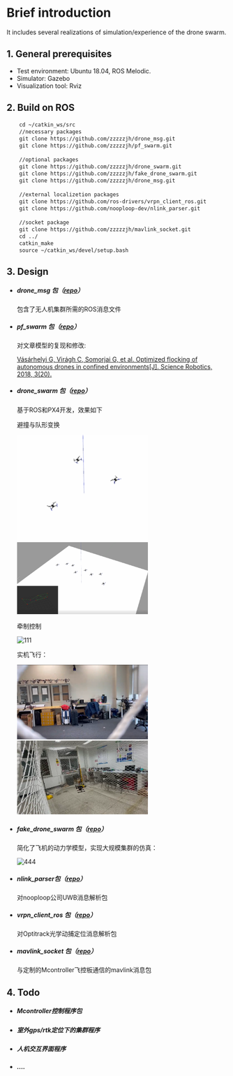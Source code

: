 

# Brief introduction

It includes several realizations of simulation/experience of the drone swarm.

## 1. General prerequisites

- Test environment: Ubuntu 18.04, ROS Melodic.
- Simulator: Gazebo
- Visualization tool: Rviz

## 2. Build on ROS

```
    cd ~/catkin_ws/src
    //necessary packages
    git clone https://github.com/zzzzzjh/drone_msg.git
    git clone https://github.com/zzzzzjh/pf_swarm.git
    
    //optional packages
    git clone https://github.com/zzzzzjh/drone_swarm.git
    git clone https://github.com/zzzzzjh/fake_drone_swarm.git
    git clone https://github.com/zzzzzjh/drone_msg.git
    
    //external localizetion packages
    git clone https://github.com/ros-drivers/vrpn_client_ros.git
    git clone https://github.com/nooploop-dev/nlink_parser.git
    
    //socket package
    git clone https://github.com/zzzzzjh/mavlink_socket.git
    cd ../
    catkin_make
    source ~/catkin_ws/devel/setup.bash
```

## 3. Design

- ##### drone_msg 包（[repo](https://github.com/zzzzzjh/drone_msg)）

  包含了无人机集群所需的ROS消息文件

- ##### pf_swarm 包（[repo](https://github.com/zzzzzjh/pf_swarm)）

  对文章模型的复现和修改:

  [Vásárhelyi G, Virágh C, Somorjai G, et al. Optimized flocking of autonomous drones in confined environments[J]. Science Robotics, 2018, 3(20).](https://www.science.org/doi/10.1126/scirobotics.aat3536)

- ##### drone_swarm 包（[repo](https://github.com/zzzzzjh/drone_swarm)）

  基于ROS和PX4开发，效果如下

  避撞与队形变换

  <img src=".\vedio\222.gif" alt="222" width="300;" /><img src=".\vedio\333.gif" alt="333" width="300;" />

  

  牵制控制

  ![111](https://github.com/zzzzzjh/Documents/blob/master/vedio/111.gif)

  

  实机飞行：

  <img src=".\images\506b7ce191ec159366f11ca56db7376.png" width="300;" /><img src=".\images\d5b22ed8e8334c72ebd951717aa0a90.png" alt="d5b22ed8e8334c72ebd951717aa0a90" width="300;" />

- ##### fake_drone_swarm 包（[repo](https://github.com/zzzzzjh/fake_drone_swarm)）

  简化了飞机的动力学模型，实现大规模集群的仿真：

  ![444](https://github.com/zzzzzjh/Documents/blob/master/vedio/444.gif)

- #####  nlink_parser包（[repo](https://github.com/nooploop-dev/nlink_parser)）   

  对nooploop公司UWB消息解析包

- ##### vrpn_client_ros 包（[repo](https://github.com/zzzzzjh/vrpn_client_ros)）

  对Optitrack光学动捕定位消息解析包

- ##### mavlink_socket 包（[repo](https://github.com/zzzzzjh/mavlink_socket)）

  与定制的Mcontroller飞控板通信的mavlink消息包
  
## 4. Todo

- ##### Mcontroller控制程序包
- ##### 室外gps/rtk定位下的集群程序
- ##### 人机交互界面程序
- ##### ....

